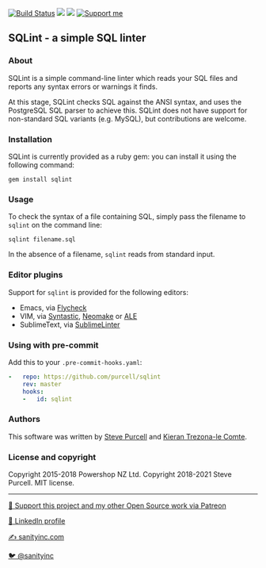 [![Build Status](https://github.com/purcell/sqlint/actions/workflows/ci.yml/badge.svg)](https://github.com/purcell/sqlint/actions/workflows/ci.yml)
[ ![](https://img.shields.io/gem/v/sqlint.svg)](https://rubygems.org/gems/sqlint)
[ ![](https://img.shields.io/gem/dt/sqlint.svg)](https://rubygems.org/gems/sqlint)
<a href="https://www.patreon.com/sanityinc"><img alt="Support me" src="https://img.shields.io/badge/Support%20Me-%F0%9F%92%97-ff69b4.svg"></a>

## SQLint - a simple SQL linter

### About

SQLint is a simple command-line linter which reads your SQL files and
reports any syntax errors or warnings it finds.

At this stage, SQLint checks SQL against the ANSI syntax, and uses the
PostgreSQL SQL parser to achieve this. SQLint does not have support
for non-standard SQL variants (e.g. MySQL), but contributions are welcome.

### Installation

SQLint is currently provided as a ruby gem: you can install it using the following command:

```
gem install sqlint
```

### Usage

To check the syntax of a file containing SQL, simply pass the filename to `sqlint` on the command line:

```
sqlint filename.sql
```

In the absence of a filename, `sqlint` reads from standard input.

### Editor plugins

Support for `sqlint` is provided for the following editors:

- Emacs, via [Flycheck](https://github.com/flycheck/flycheck)
- VIM, via [Syntastic](https://github.com/scrooloose/syntastic), [Neomake](https://github.com/neomake/neomake) or [ALE](https://github.com/w0rp/ale)
- SublimeText, via [SublimeLinter](https://github.com/SublimeLinter/SublimeLinter3/)


### Using with pre-commit

Add this to your `.pre-commit-hooks.yaml`:

```yaml
-   repo: https://github.com/purcell/sqlint
    rev: master
    hooks:
    -   id: sqlint
```

### Authors

This software was written by
[Steve Purcell](https://github.com/purcell) and
[Kieran Trezona-le Comte](https://github.com/trezona-lecomte).

### License and copyright

Copyright 2015-2018 Powershop NZ Ltd.
Copyright 2018-2021 Steve Purcell.
MIT license.

<hr>

[💝 Support this project and my other Open Source work via Patreon](https://www.patreon.com/sanityinc)

[💼 LinkedIn profile](https://uk.linkedin.com/in/stevepurcell)

[✍ sanityinc.com](http://www.sanityinc.com/)

[🐦 @sanityinc](https://twitter.com/sanityinc)
